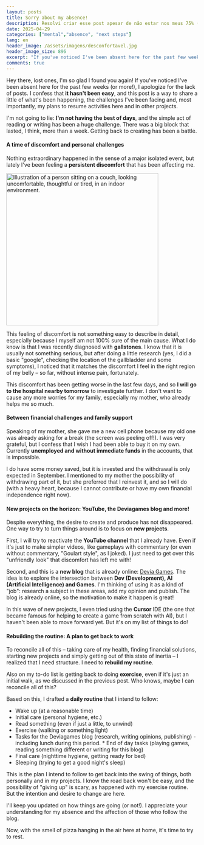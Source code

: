 ```yaml
---
layout: posts
title: Sorry about my absence!
description: Resolvi criar esse post apesar de não estar nos meus 75% (comum)
date: 2025-04-29
categories: ["mental","absence", "next steps"]
lang: en
header_image: /assets/imagens/desconfortavel.jpg
header_image_size: 896
excerpt: "If you've noticed I've been absent here for the past few weeks (or more!), I apologize for the la..."
comments: true
---
```

Hey there, lost ones, I'm so glad I found you again! If you've noticed I've been absent here for the past few weeks (or more!), I apologize for the lack of posts. I confess that **it hasn't been easy**, and this post is a way to share a little of what's been happening, the challenges I've been facing and, most importantly, my plans to resume activities here and in other projects.

I'm not going to lie: **I'm not having the best of days**, and the simple act of reading or writing has been a huge challenge. There was a big block that lasted, I think, more than a week. Getting back to creating has been a battle.

#### A time of discomfort and personal challenges

Nothing extraordinary happened in the sense of a major isolated event, but lately I've been feeling a **persistent discomfort** that has been affecting me.

<img loading='lazy' alt="Illustration of a person sitting on a couch, looking uncomfortable, thoughtful or tired, in an indoor environment." src="{{ '/assets/imagens/desconfortavel.jpg' | relative_url }}" width="400" height="400">

This feeling of discomfort is not something easy to describe in detail, especially because I myself am not 100% sure of the main cause. What I do know is that I was recently diagnosed with **gallstones**. I know that it is usually not something serious, but after doing a little research (yes, I did a basic "google", checking the location of the gallbladder and some symptoms), I noticed that it matches the discomfort I feel in the right region of my belly – so far, without intense pain, fortunately.

This discomfort has been getting worse in the last few days, and so **I will go to the hospital nearby tomorrow** to investigate further. I don't want to cause any more worries for my family, especially my mother, who already helps me so much.

#### Between financial challenges and family support

Speaking of my mother, she gave me a new cell phone because my old one was already asking for a break (the screen was peeling off!). I was very grateful, but I confess that I wish I had been able to buy it on my own. Currently **unemployed and without immediate funds** in the accounts, that is impossible.

I do have some money saved, but it is invested and the withdrawal is only expected in September. I mentioned to my mother the possibility of withdrawing part of it, but she preferred that I reinvest it, and so I will do (with a heavy heart, because I cannot contribute or have my own financial independence right now).

#### New projects on the horizon: YouTube, the Deviagames blog and more!

Despite everything, the desire to create and produce has not disappeared. One way to try to turn things around is to focus on **new projects**.

First, I will try to reactivate the **YouTube channel** that I already have. Even if it's just to make simpler videos, like gameplays with commentary (or even without commentary, "Goulart style", as I joked). I just need to get over this "unfriendly look" that discomfort has left me with!

Second, and this is a **new blog** that is already online: [Devia Games](https://deviagames.netlify.app/). The idea is to explore the intersection between **Dev (Development), AI (Artificial Intelligence) and Games**. I'm thinking of using it as a kind of "job": research a subject in these areas, add my opinion and publish. The blog is already online, so the motivation to make it happen is great!

In this wave of new projects, I even tried using the **Cursor** IDE (the one that became famous for helping to create a game from scratch with AI), but I haven't been able to move forward yet. But it's on my list of things to do!

#### Rebuilding the routine: A plan to get back to work

To reconcile all of this – taking care of my health, finding financial solutions, starting new projects and simply getting out of this state of inertia – I realized that I need structure. I need to **rebuild my routine**.

Also on my to-do list is getting back to doing **exercise**, even if it's just an initial walk, as we discussed in the previous post. Who knows, maybe I can reconcile all of this?

Based on this, I drafted a **daily routine** that I intend to follow:

* Wake up (at a reasonable time)
* Initial care (personal hygiene, etc.)
* Read something (even if just a little, to unwind)
* Exercise (walking or something light)
* Tasks for the Deviagames blog (research, writing opinions, publishing) - including lunch during this period. * End of day tasks (playing games, reading something different or writing for this blog)
* Final care (nighttime hygiene, getting ready for bed)
* Sleeping (trying to get a good night's sleep)

This is the plan I intend to follow to get back into the swing of things, both personally and in my projects. I know the road back won't be easy, and the possibility of "giving up" is scary, as happened with my exercise routine. But the intention and desire to change are here.

I'll keep you updated on how things are going (or not!). I appreciate your understanding for my absence and the affection of those who follow the blog.

Now, with the smell of pizza hanging in the air here at home, it's time to try to rest.